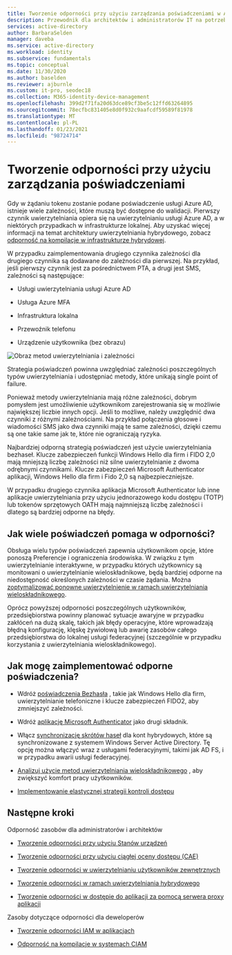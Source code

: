 ```yaml
---
title: Tworzenie odporności przy użyciu zarządzania poświadczeniami w Azure Active Directory
description: Przewodnik dla architektów i administratorów IT na potrzeby tworzenia odpornej strategii poświadczeń.
services: active-directory
author: BarbaraSelden
manager: daveba
ms.service: active-directory
ms.workload: identity
ms.subservice: fundamentals
ms.topic: conceptual
ms.date: 11/30/2020
ms.author: baselden
ms.reviewer: ajburnle
ms.custom: it-pro, seodec18
ms.collection: M365-identity-device-management
ms.openlocfilehash: 399d2f71fa20d63dce89cf3be5c12ffd63264895
ms.sourcegitcommit: 78ecfbc831405e8d0f932c9aafcdf59589f81978
ms.translationtype: MT
ms.contentlocale: pl-PL
ms.lasthandoff: 01/23/2021
ms.locfileid: "98724714"
---
```

# <a name="build-resilience-with-credential-management"></a>Tworzenie odporności przy użyciu zarządzania poświadczeniami

Gdy w żądaniu tokenu zostanie podane poświadczenie usługi Azure AD, istnieje wiele zależności, które muszą być dostępne do walidacji. Pierwszy czynnik uwierzytelniania opiera się na uwierzytelnianiu usługi Azure AD, a w niektórych przypadkach w infrastrukturze lokalnej. Aby uzyskać więcej informacji na temat architektury uwierzytelniania hybrydowego, zobacz [odporność na kompilacje w infrastrukturze hybrydowej](resilience-in-hybrid.md). 

W przypadku zaimplementowania drugiego czynnika zależności dla drugiego czynnika są dodawane do zależności dla pierwszej. Na przykład, jeśli pierwszy czynnik jest za pośrednictwem PTA, a drugi jest SMS, zależności są następujące:

* Usługi uwierzytelniania usługi Azure AD

* Usługa Azure MFA

* Infrastruktura lokalna

* Przewoźnik telefonu

* Urządzenie użytkownika (bez obrazu)

 
![Obraz metod uwierzytelniania i zależności](./media/resilience-in-credentials/admin-resilience-credentials.png)

Strategia poświadczeń powinna uwzględniać zależności poszczególnych typów uwierzytelniania i udostępniać metody, które unikają single point of failure. 

Ponieważ metody uwierzytelniania mają różne zależności, dobrym pomysłem jest umożliwienie użytkownikom zarejestrowania się w możliwie największej liczbie innych opcji. Jeśli to możliwe, należy uwzględnić dwa czynniki z różnymi zależnościami. Na przykład połączenia głosowe i wiadomości SMS jako dwa czynniki mają te same zależności, dzięki czemu są one takie same jak te, które nie ograniczają ryzyka.

Najbardziej odporną strategią poświadczeń jest użycie uwierzytelniania bezhaseł. Klucze zabezpieczeń funkcji Windows Hello dla firm i FIDO 2,0 mają mniejszą liczbę zależności niż silne uwierzytelnianie z dwoma odrębnymi czynnikami. Klucze zabezpieczeń Microsoft Authenticator aplikacji, Windows Hello dla firm i Fido 2,0 są najbezpieczniejsze. 

W przypadku drugiego czynnika aplikacja Microsoft Authenticator lub inne aplikacje uwierzytelniania przy użyciu jednorazowego kodu dostępu (TOTP) lub tokenów sprzętowych OATH mają najmniejszą liczbę zależności i dlatego są bardziej odporne na błędy.

## <a name="how-do-multiple-credentials-help-resilience"></a>Jak wiele poświadczeń pomaga w odporności?

Obsługa wielu typów poświadczeń zapewnia użytkownikom opcje, które ponoszą Preferencje i ograniczenia środowiska. W związku z tym uwierzytelnianie interaktywne, w przypadku których użytkownicy są monitowani o uwierzytelnianie wieloskładnikowe, będą bardziej odporne na niedostępność określonych zależności w czasie żądania. Można [zoptymalizować ponowne uwierzytelnienie w ramach uwierzytelniania wieloskładnikowego](../authentication/concepts-azure-multi-factor-authentication-prompts-session-lifetime.md).

Oprócz powyższej odporności poszczególnych użytkowników, przedsiębiorstwa powinny planować sytuacje awaryjne w przypadku zakłóceń na dużą skalę, takich jak błędy operacyjne, które wprowadzają błędną konfigurację, klęskę żywiołową lub awarię zasobów całego przedsiębiorstwa do lokalnej usługi federacyjnej (szczególnie w przypadku korzystania z uwierzytelniania wieloskładnikowego). 

## <a name="how-do-i-implement-resilient-credentials"></a>Jak mogę zaimplementować odporne poświadczenia?

* Wdróż [poświadczenia Bezhasła](../authentication/howto-authentication-passwordless-deployment.md) , takie jak Windows Hello dla firm, uwierzytelnianie telefoniczne i klucze zabezpieczeń FIDO2, aby zmniejszyć zależności.

* Wdróż [aplikację Microsoft Authenticator](../user-help/user-help-auth-app-overview.md) jako drugi składnik.

* Włącz [synchronizację skrótów haseł](../hybrid/whatis-phs.md) dla kont hybrydowych, które są synchronizowane z systemem Windows Server Active Directory. Tę opcję można włączyć wraz z usługami federacyjnymi, takimi jak AD FS, i w przypadku awarii usługi federacyjnej.

* [Analizuj użycie metod uwierzytelniania wieloskładnikowego](/samples/azure-samples/azure-mfa-authentication-method-analysis/azure-mfa-authentication-method-analysis/) , aby zwiększyć komfort pracy użytkowników.

* [Implementowanie elastycznej strategii kontroli dostępu](../authentication/concept-resilient-controls.md)

## <a name="next-steps"></a>Następne kroki
Odporność zasobów dla administratorów i architektów
 
* [Tworzenie odporności przy użyciu Stanów urządzeń](resilience-with-device-states.md)

* [Tworzenie odporności przy użyciu ciągłej oceny dostępu (CAE)](resilience-with-continuous-access-evaluation.md)

* [Tworzenie odporności w uwierzytelnianiu użytkowników zewnętrznych](resilience-b2b-authentication.md)

* [Tworzenie odporności w ramach uwierzytelniania hybrydowego](resilience-in-hybrid.md)

* [Tworzenie odporności w dostępie do aplikacji za pomocą serwera proxy aplikacji](resilience-on-premises-access.md)

Zasoby dotyczące odporności dla deweloperów

* [Tworzenie odporności IAM w aplikacjach](resilience-app-development-overview.md)

* [Odporność na kompilacje w systemach CIAM](resilience-b2c.md)